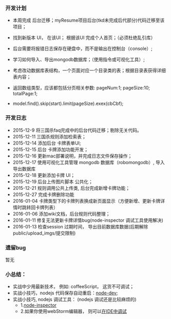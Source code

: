 ### 开发计划
* 本周完成 后台迁移；myResume项目后台(tkd未完成后代部分)代码迁移至该项目；
* 找到新版本 UI， 在该UI； 根据该UI 完成个人首页；（必须杜绝乱引库）

* 后台需要将报错日志保存在硬盘中，而不是输出在控制台（console）;
* 学习如何导入、导出mongodb数据库；（使用指令或可视化工具）;
* 考虑改动数据库表结构，一个页面对应一个目录类的表；根据目录表获得详细表内容；
* 返回数组类型，应该都包括分页相关参数: pageNum:1; pageSize:10; totalPage:1;
* model.find().skip(start).limit(pageSize).exex(cbCbf);

### 开发日志
* 2015-12-9  将三国杀faq完成中的后台代码迁移；剔除无关代码。
* 2015-12-11 三国杀规则添加检索表；
* 2015-12-14 添加后台 卡牌表单UI;
* 2015-12-15 后台 卡牌添加功能开发；
* 2015-12-16 更新mac部署说明，并完成日志文件保存操作；
* 2015-12-17 使用可视化工具管理 mongodb 数据库（robomongodb）, 导入导出数据库
* 2015-12-18 更新添加卡牌 UI；
* 2015-12-19 后台上传图片脚本 公共化；
* 2015-12-21 规则调用公共上传类, 后台完成新增卡牌功能；
* 2015-12-27 完成卡牌删除功能
* 2016-01-04 卡牌类型下的卡牌列表换成新页面显示（方便新增、更新卡牌详情时跳转回卡牌列表）
* 2016-01-06 添加wiki文档，后台规则代码整理；
* 2016-01-11 修复无法更新卡牌详情bug(node-inspector 调试工具使用解决)
* 2016-01-13 检查session 过期时间， 导出目前数据库数据(后期解除 public/upload_imgs/提交限制)


### 遗留bug
暂无

### 小总结：
* 实战中少用最新技术， 例如: coffeeScript， 这货不可调试；
* 实战小技巧，nodejs 代码保存自动重启：[node-dev](https://www.npmjs.com/package/node-dev);
* 实战小技巧, nodejs 调试工具： (nodejs 调试还是比较麻烦的)
  * 1.[node-inspector](http://jingyan.baidu.com/article/dca1fa6fbd580ff1a44052de.html)
  * 2.如果你使用webStorm编辑器， 则可以[在IDE中调试](http://jingyan.baidu.com/article/73c3ce28eafb95e50343d9ee.html)


